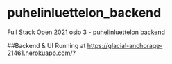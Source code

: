 # puhelinluettelon_backend
Full Stack Open 2021 osio 3 - puhelinluettelon backend
  
 ##Backend & UI Running at https://glacial-anchorage-21461.herokuapp.com/?
